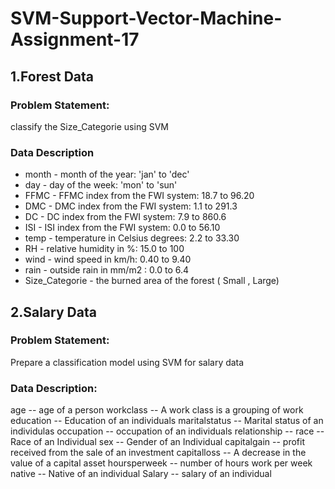 # SVM-Support-Vector-Machine-Assignment-17
## 1.Forest Data
### Problem Statement:
classify the Size_Categorie using SVM

### Data Description
* month - month of the year: 'jan' to 'dec'
* day - day of the week: 'mon' to 'sun'
* FFMC - FFMC index from the FWI system: 18.7 to 96.20
* DMC - DMC index from the FWI system: 1.1 to 291.3
* DC - DC index from the FWI system: 7.9 to 860.6
* ISI - ISI index from the FWI system: 0.0 to 56.10
* temp - temperature in Celsius degrees: 2.2 to 33.30
* RH - relative humidity in %: 15.0 to 100
* wind - wind speed in km/h: 0.40 to 9.40
* rain - outside rain in mm/m2 : 0.0 to 6.4
* Size_Categorie - the burned area of the forest ( Small , Large)

## 2.Salary Data
### Problem Statement:
Prepare a classification model using SVM for salary data
### Data Description:

age -- age of a person
workclass -- A work class is a grouping of work
education -- Education of an individuals
maritalstatus -- Marital status of an individulas
occupation -- occupation of an individuals
relationship --
race -- Race of an Individual
sex -- Gender of an Individual
capitalgain -- profit received from the sale of an investment
capitalloss -- A decrease in the value of a capital asset
hoursperweek -- number of hours work per week
native -- Native of an individual
Salary -- salary of an individual

